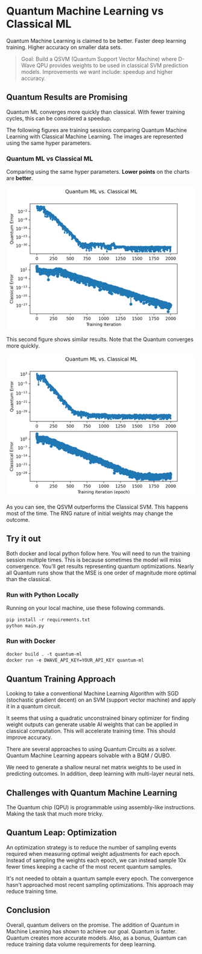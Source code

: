 # Quantum Machine Learning vs Classical ML

Quantum Machine Learning is claimed to be better.
Faster deep learning training.
Higher accuracy on smaller data sets.

> Goal: Build a QSVM (Quantum Support Vector Machine) where D-Wave QPU provides
> weights to be used in classical SVM prediction models.
> Improvements we want include: speedup and higher accuracy.

## Quantum Results are Promising

Quantum ML converges more quickly than classical.
With fewer training cycles, this can be considered a speedup.

The following figures are training sessions comparing 
Quantum Machine Learning with Classical Machine Learning.
The images are represented using the same hyper parameters.

### Quantum ML vs Classical ML

Comparing using the same hyper parameters.
**Lower points** on the charts are **better**.

![Figure 1](media/quantum-ml-vs-classical-ml-1.png)

This second figure shows similar results.
Note that the Quantum converges more quickly.

![Figure 2](media/quantum-ml-vs-classical-ml-2.png)

As you can see, the QSVM outperforms the Classical SVM.
This happens most of the time.
The RNG nature of initial weights may change the outcome.

## Try it out

Both docker and local python follow here.
You will need to run the training session multiple times.
This is because sometimes the model will miss convergence.
You'll get results representing quantum optimizations.
Nearly all Quantum runs show that the MSE is one order
of magnitude more optimal than the classical.

### Run with Python Locally

Running on your local machine, use these following commands.

```shell
pip install -r requirements.txt
python main.py
```

### Run with Docker

```shell
docker build . -t quantum-ml
docker run -e DWAVE_API_KEY=YOUR_API_KEY quantum-ml
```

## Quantum Training Approach

Looking to take a conventional Machine Learning Algorithm
with SGD (stochastic gradient decent) on an SVM (support vector machine)
and apply it in a quantum circuit.

It seems that using a quadratic unconstrained binary optimizer for
finding weight outputs can generate usable AI weights that can be
applied in classical computation.
This will accelerate training time.
This should improve accuracy.

There are several approaches to using Quantum Circuits as a solver.
Quantum Machine Learning appears solvable with a BQM / QUBO.

We need to generate a shallow neural net matrix weights
to be used in predicting outcomes.
In addition, deep learning with multi-layer neural nets.

## Challenges with Quantum Machine Learning

The Quantum chip (QPU) is programmable using assembly-like instructions.
Making the task that much more tricky.

## Quantum Leap: Optimization

An optimization strategy is to reduce the number of sampling events
required when measuring optimal weight adjustments for each epoch.
Instead of sampling the weights each epoch,
we can instead sample 10x fewer times
keeping a cache of the most recent quantum samples.

It's not needed to obtain a quantum sample every epoch.
The convergence hasn't approached most recent sampling optimizations.
This approach may reduce training time.

## Conclusion

Overall, quantum delivers on the promise.
The addition of Quantum in Machine Learning has shown to achieve our goal.
Quantum is faster.
Quantum creates more accurate models.
Also, as a bonus, Quantum can reduce training data
volume requirements for deep learning.
